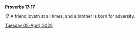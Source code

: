 **Proverbs 17:17**

17 A friend loveth at all times, and a brother is born for adversity.

[Tuesday 05-April, 2022](https://t.me/s/daily_scripture)
